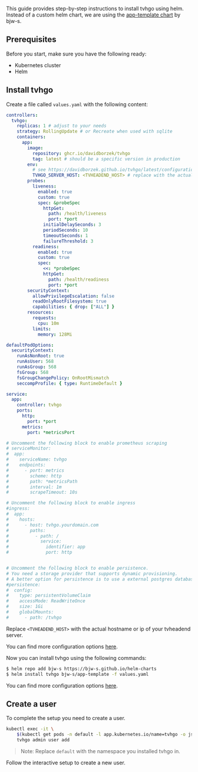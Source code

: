 This guide provides step-by-step instructions to install tvhgo using helm.
Instead of a custom helm chart, we are using the [app-template chart](https://bjw-s.github.io/helm-charts/docs/app-template/) by bjw-s.

## Prerequisites

Before you start, make sure you have the following ready:

- Kubernetes cluster
- Helm

## Install tvhgo

Create a file called `values.yaml` with the following content:

```yaml
controllers:
  tvhgo:
    replicas: 1 # adjust to your needs
    strategy: RollingUpdate # or Recreate when used with sqlite
    containers:
      app:
        image:
          repository: ghcr.io/davidborzek/tvhgo
          tag: latest # should be a specific version in production
        env:
          # see https://davidborzek.github.io/tvhgo/latest/configuration/ for further configuration options
          TVHGO_SERVER_HOST: <TVHEADEND_HOST> # replace with the actual hostname or ip of your tvheadend server
        probes:
          liveness:
            enabled: true
            custom: true
            spec: &probeSpec
              httpGet:
                path: /health/liveness
                port: *port
              initialDelaySeconds: 3
              periodSeconds: 10
              timeoutSeconds: 1
              failureThreshold: 3
          readiness:
            enabled: true
            custom: true
            spec:
              <<: *probeSpec
              httpGet:
                path: /health/readiness
                port: *port
        securityContext:
          allowPrivilegeEscalation: false
          readOnlyRootFilesystem: true
          capabilities: { drop: ["ALL"] }
        resources:
          requests:
            cpu: 10m
          limits:
            memory: 128Mi

defaultPodOptions:
  securityContext:
    runAsNonRoot: true
    runAsUser: 568
    runAsGroup: 568
    fsGroup: 568
    fsGroupChangePolicy: OnRootMismatch
    seccompProfile: { type: RuntimeDefault }

service:
  app:
    controller: tvhgo
    ports:
      http:
        port: *port
      metrics:
        port: *metricsPort

# Uncomment the following block to enable prometheus scraping
# serviceMonitor:
#  app:
#    serviceName: tvhgo
#    endpoints:
#      - port: metrics
#        scheme: http
#        path: *metricsPath
#        interval: 1m
#        scrapeTimeout: 10s

# Uncomment the following block to enable ingress
#ingress:
#  app:
#    hosts:
#      - host: tvhgo.yourdomain.com
#        paths:
#          - path: /
#            service:
#              identifier: app
#              port: http


# Uncomment the following block to enable persistence.
# You need a storage provider that supports dynamic provisioning.
# A better option for persistence is to use a external postgres database.
#persistence:
#  config:
#    type: persistentVolumeClaim
#    accessMode: ReadWriteOnce
#    size: 1Gi
#    globalMounts:
#      - path: /tvhgo
```

Replace `<TVHEADEND_HOST>` with the actual hostname or ip of your tvheadend server.

You can find more configuration options [here](../configuration.md).

Now you can install tvhgo using the following commands:

```bash
$ helm repo add bjw-s https://bjw-s.github.io/helm-charts
$ helm install tvhgo bjw-s/app-template -f values.yaml
```

You can find more configuration options [here](#configuration).

## Create a user

To complete the setup you need to create a user.

```bash
kubectl exec -it \ 
    $(kubectl get pods -n default -l app.kubernetes.io/name=tvhgo -o jsonpath='{.items[0].metadata.name}') \
    tvhgo admin user add
```

> Note: Replace `default` with the namespace you installed tvhgo in.

Follow the interactive setup to create a new user.
